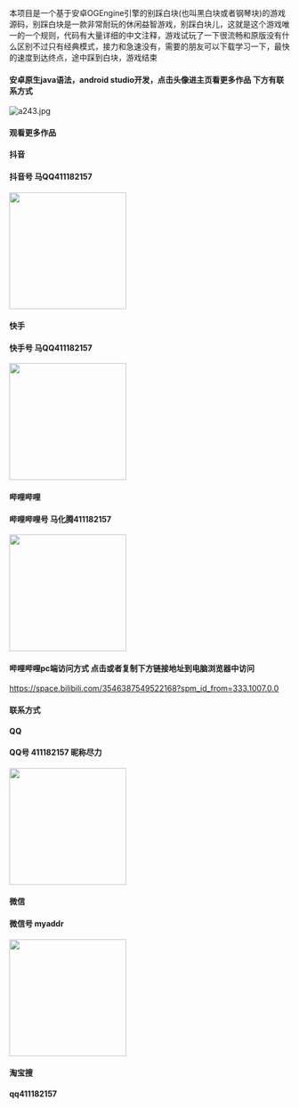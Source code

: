 本项目是一个基于安卓OGEngine引擎的别踩白块(也叫黑白块或者钢琴块)的游戏源码，别踩白块是一款非常耐玩的休闲益智游戏，别踩白块儿，这就是这个游戏唯一的一个规则，代码有大量详细的中文注释，游戏试玩了一下很流畅和原版没有什么区别不过只有经典模式，接力和急速没有，需要的朋友可以下载学习一下，最快的速度到达终点，途中踩到白块，游戏结束

#### 安卓原生java语法，android studio开发，点击头像进主页看更多作品 下方有联系方式

 <img src='https://img.alicdn.com/imgextra/i3/1658540494/O1CN01rxKgx31FWIbybR8jC_!!1658540494.jpg' alt='a243.jpg' />

#### 观看更多作品

#### 抖音
#### 抖音号  马QQ411182157
<img src="https://gitee.com/QQ411182157/mingpian/raw/master/douyin.png" width="210px">

#### 快手
#### 快手号  马QQ411182157

<img src="https://gitee.com/QQ411182157/mingpian/raw/master/kuaishou.jpg" width="210px">

#### 哔哩哔哩
#### 哔哩哔哩号  马化腾411182157

<img src="https://gitee.com/QQ411182157/mingpian/raw/master/bili.png" width="210px">

#### 哔哩哔哩pc端访问方式 点击或者复制下方链接地址到电脑浏览器中访问

https://space.bilibili.com/3546387549522168?spm_id_from=333.1007.0.0


#### 联系方式
#### QQ
#### QQ号 411182157 昵称尽力

<img src="https://gitee.com/QQ411182157/mingpian/raw/master/qq.jpg" width="210px">

#### 微信
#### 微信号 myaddr

<img src="https://gitee.com/QQ411182157/mingpian/raw/master/weixin.png" width="210px">

#### 淘宝搜
#### qq411182157
